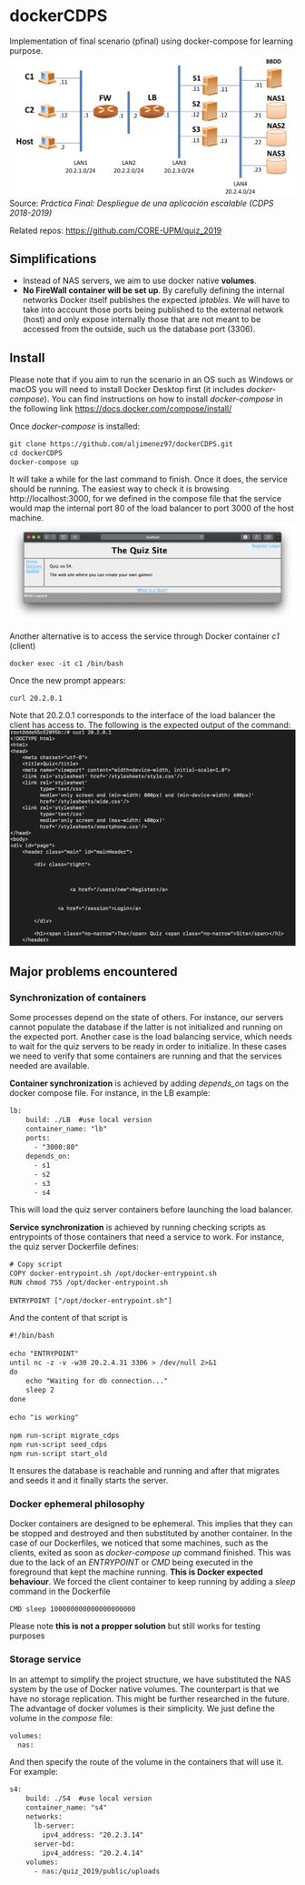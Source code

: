 # dockerCDPS
Implementation of final scenario (pfinal) using docker-compose for learning purpose.
![alt scenario](https://github.com/aljimenez97/dockerCDPS/blob/master/github-resources/scenario.png)
Source: *Práctica Final: Despliegue de una aplicación escalable (CDPS 2018-2019)*

Related repos:
https://github.com/CORE-UPM/quiz_2019

## Simplifications 
- Instead of NAS servers, we aim to use docker native **volumes**.
- **No FireWall container will be set up**. By carefully defining the internal networks Docker itself publishes the expected *iptables*. We will have to take into account those ports being published to the external network (host) and only expose internally those that are not meant to be accessed from the outside, such us the database port (3306).

## Install 
Please note that if you aim to run the scenario in an OS such as Windows or macOS you will need to install Docker Desktop first (it includes *docker-compose*). You can find instructions on how to install *docker-compose* in the following link https://docs.docker.com/compose/install/

Once *docker-compose* is installed:
```
git clone https://github.com/aljimenez97/dockerCDPS.git
cd dockerCDPS
docker-compose up
```
It will take a while for the last command to finish. Once it does, the service should be running. The easiest way to check it is browsing http://localhost:3000, for we defined in the compose file that the service would map the internal port 80 of the load balancer to port 3000 of the host machine. 
![alt safari](https://github.com/aljimenez97/dockerCDPS/blob/master/github-resources/safari.png)

Another alternative is to access the service through Docker container *c1* (client)
 ```
docker exec -it c1 /bin/bash
```
Once the new prompt appears:
 ```
curl 20.2.0.1
```
Note that 20.2.0.1 corresponds to the interface of the load balancer the client has access to. The following is the expected output of the command:
![alt curl output](https://github.com/aljimenez97/dockerCDPS/blob/master/github-resources/curl.png)

## Major problems encountered
### Synchronization of containers
Some processes depend on the state of others. For instance, our servers cannot populate the database if the latter is not initialized and running on the expected port. Another case is the load balancing service, which needs to wait for the quiz servers to be ready in order to initialize.
In these cases we need to verify that some containers are running and that the services needed are available. 

**Container synchronization** is achieved by adding *depends_on* tags on the docker compose file. For instance, in the LB example:
```
lb:
    build: ./LB  #use local version
    container_name: "lb"
    ports:
      - "3000:80"
    depends_on:
      - s1
      - s2
      - s3
      - s4
```
This will load the quiz server containers before launching the load balancer.

**Service synchronization** is achieved by running checking scripts as entrypoints of those containers that need a service to work. For instance, the quiz server Dockerfile defines: 
```
# Copy script
COPY docker-entrypoint.sh /opt/docker-entrypoint.sh
RUN chmod 755 /opt/docker-entrypoint.sh

ENTRYPOINT ["/opt/docker-entrypoint.sh"]
```

And the content of that script is
```
#!/bin/bash

echo "ENTRYPOINT"
until nc -z -v -w30 20.2.4.31 3306 > /dev/null 2>&1
do
	echo "Waiting for db connection..."
	sleep 2
done

echo "is working"

npm run-script migrate_cdps
npm run-script seed_cdps
npm run-script start_old
```
It ensures the database is reachable and running and after that migrates and seeds it and it finally starts the server.

### Docker ephemeral philosophy 
Docker containers are designed to be ephemeral. This implies that they can be stopped and destroyed and then substituted by another container. In the case of our Dockerfiles, we noticed that some machines, such as the clients, exited as soon as *docker-compose up* command finished. This was due to the lack of an *ENTRYPOINT* or *CMD* being executed in the foreground that kept the machine running. **This is Docker expected behaviour**. We forced the client container to keep running by adding a *sleep* command in the Dockerfile
```
CMD sleep 100000000000000000000
```
Please note **this is not a propper solution** but still works for testing purposes

### Storage service
In an attempt to simplify the project structure, we have substituted the NAS system by the use of Docker native volumes. The counterpart is that we have no storage replication. This might be further researched in the future.
The advantage of docker volumes is their simplicity. We just define the volume in the *compose* file:
```
volumes:
  nas:
```
And then specify the route of the volume in the containers that will use it. For example:
```
s4:
    build: ./S4  #use local version
    container_name: "s4"
    networks:
      lb-server:
        ipv4_address: "20.2.3.14"
      server-bd:
        ipv4_address: "20.2.4.14"
    volumes:
      - nas:/quiz_2019/public/uploads 
```

